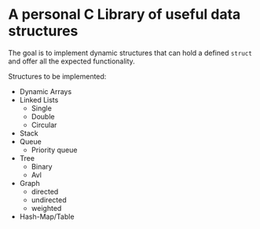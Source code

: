 # A personal C Library of useful data structures

The goal is to implement dynamic structures that can hold a defined `struct` and offer all the expected functionality. 

Structures to be implemented:

- Dynamic Arrays
- Linked Lists
    - Single
    - Double
    - Circular
- Stack
- Queue 
    - Priority queue
- Tree
    - Binary
    - Avl
- Graph
    - directed 
    - undirected
    - weighted
- Hash-Map/Table